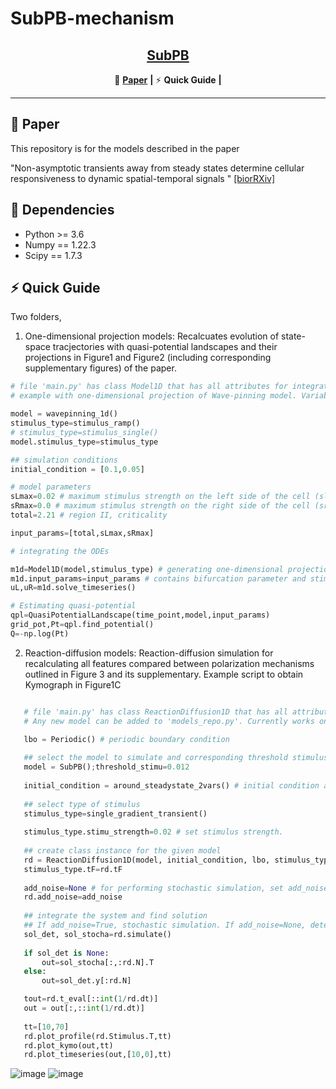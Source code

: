 # SubPB-mechanism


## <div align="center"><b><a href="README.md">SubPB</a></b></div>

<div align="center">

🚩 [**Paper**](#-Paper) **|** ⚡ **Quick Guide** **|** 


</div>

---


## 🚩 Paper

This repository is for the models described in the paper

"Non-asymptotic transients away from steady states determine cellular responsiveness to dynamic spatial-temporal signals
" [[biorRXiv]]([https://www.biorxiv.org/content/10.1101/2023.06.01.543361v1](https://www.biorxiv.org/content/10.1101/2023.02.03.526969v1)) 

## 🔧 Dependencies 
  - Python >= 3.6 
  - Numpy == 1.22.3
  - Scipy == 1.7.3

## ⚡ Quick Guide

Two folders,
1. One-dimensional projection models: 
Recalcuates evolution of state-space tracjectories with quasi-potential landscapes and their projections in Figure1 and Figure2 (including corresponding supplementary figures) of the paper.

```python
# file 'main.py' has class Model1D that has all attributes for integrating the system, estimating quasi-potential landscape and plotting them.
# example with one-dimensional projection of Wave-pinning model. Variable notations same as in text. Any new model can be added to 'models_repo.py'. Currently works only for models with two variables.

model = wavepinning_1d()
stimulus_type=stimulus_ramp()
# stimulus_type=stimulus_single()
model.stimulus_type=stimulus_type

## simulation conditions
initial_condition = [0.1,0.05]

# model parameters 
sLmax=0.02 # maximum stimulus strength on the left side of the cell (sleft)
sRmax=0.0 # maximum stimulus strength on the right side of the cell (sright)
total=2.21 # region II, criticality  

input_params=[total,sLmax,sRmax]

# integrating the ODEs

m1d=Model1D(model,stimulus_type) # generating one-dimensional projection model instance
m1d.input_params=input_params # contains bifurcation parameter and stimulus amplitudes
uL,uR=m1d.solve_timeseries()

# Estimating quasi-potential
qpl=QuasiPotentialLandscape(time_point,model,input_params)
grid_pot,Pt=qpl.find_potential() 
Q=-np.log(Pt)
```

2. Reaction-diffusion models: 
Reaction-diffusion simulation for recalculating all features compared between polarization mechanisms outlined in Figure 3 and its supplementary.
Example script to obtain Kymograph in Figure1C
 ```python

    # file 'main.py' has class ReactionDiffusion1D that has all attributes for numerically solving the partial differential equation.
    # Any new model can be added to 'models_repo.py'. Currently works only for models with two and three variables.

    lbo = Periodic() # periodic boundary condition
    
    ## select the model to simulate and corresponding threshold stimulus strength (from Figure 3A)
    model = SubPB();threshold_stimu=0.012       
    
    initial_condition = around_steadystate_2vars() # initial condition around homogeneous steady state  
    
    ## select type of stimulus
    stimulus_type=single_gradient_transient()
    
    stimulus_type.stimu_strength=0.02 # set stimulus strength.
    
    ## create class instance for the given model
    rd = ReactionDiffusion1D(model, initial_condition, lbo, stimulus_type)
    stimulus_type.tF=rd.tF
    
    add_noise=None # for performing stochastic simulation, set add_noise=True
    rd.add_noise=add_noise
    
    ## integrate the system and find solution
    ## If add_noise=True, stochastic simulation. If add_noise=None, deterministic simulation.
    sol_det, sol_stocha=rd.simulate()
    
    if sol_det is None:
        out=sol_stocha[:,:rd.N].T             
    else:
        out=sol_det.y[:rd.N]

    tout=rd.t_eval[::int(1/rd.dt)]
    out = out[:,::int(1/rd.dt)]
    
    tt=[10,70]
    rd.plot_profile(rd.Stimulus.T,tt)
    rd.plot_kymo(out,tt)     
    rd.plot_timeseries(out,[10,0],tt)
 ```
 ![image](https://github.com/akhileshpnn/SubPB-mechanism/assets/41164857/ba2c169f-d680-494b-8aa1-753297b24414)
 ![image](https://github.com/akhileshpnn/SubPB-mechanism/assets/41164857/513a3fd6-6227-48ad-b4af-03eab5e23932)



  
